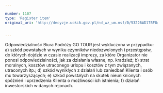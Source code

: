 ```yaml
---

number: 1107
type: 'Register item'
original_uri: 'http://decyzje.uokik.gov.pl/nd_wz_um.nsf/0/53226AD17BF848D2C12572DD003297FF?OpenDocument'


---
```


Odpowiedzialność Biura Podróży GO TOUR jest wykluczona w przypadku: a) szkód powstałych w wyniku czynników niedozwolonych i przestępstw, do których dojdzie w czasie realizacji imprezy, za które Organizator nie ponosi odpowiedzialności, jak za działania własne, np. kradzież; b) strat moralnych, kosztów utraconego urlopu i kosztów z tym związanych, utraconych itp.; d) szkód wynikłych z działań lub zaniedbań Klienta i osób mu towarzyszących; e) szkód powstałych na skutek nieuniknionych spóźnień i uprzedzenia Klienta o możliwości ich istnienia; f) działań inwestorskich w danych rejonach.
